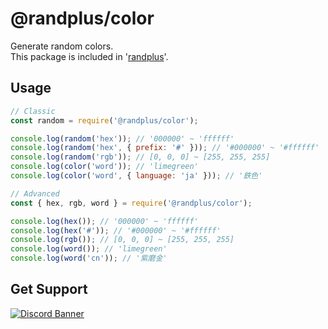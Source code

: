 # @randplus/color
Generate random colors.<br>
This package is included in '[randplus](https://www.npmjs.com/package/randplus)'.

## Usage
```js
// Classic
const random = require('@randplus/color');

console.log(random('hex')); // '000000' ~ 'ffffff'
console.log(random('hex', { prefix: '#' })); // '#000000' ~ '#ffffff'
console.log(random('rgb')); // [0, 0, 0] ~ [255, 255, 255]
console.log(color('word')); // 'limegreen'
console.log(color('word', { language: 'ja' })); // '鉄色'
```
```js
// Advanced
const { hex, rgb, word } = require('@randplus/color');

console.log(hex()); // '000000' ~ 'ffffff'
console.log(hex('#')); // '#000000' ~ '#ffffff'
console.log(rgb()); // [0, 0, 0] ~ [255, 255, 255]
console.log(word()); // 'limegreen'
console.log(word('cn')); // '紫磨金'
```

## Get Support
<a href="https://discord.gg/yKW8wWKCnS"><img src="https://discordapp.com/api/guilds/1005287561582878800/widget.png?style=banner4" alt="Discord Banner"/></a>